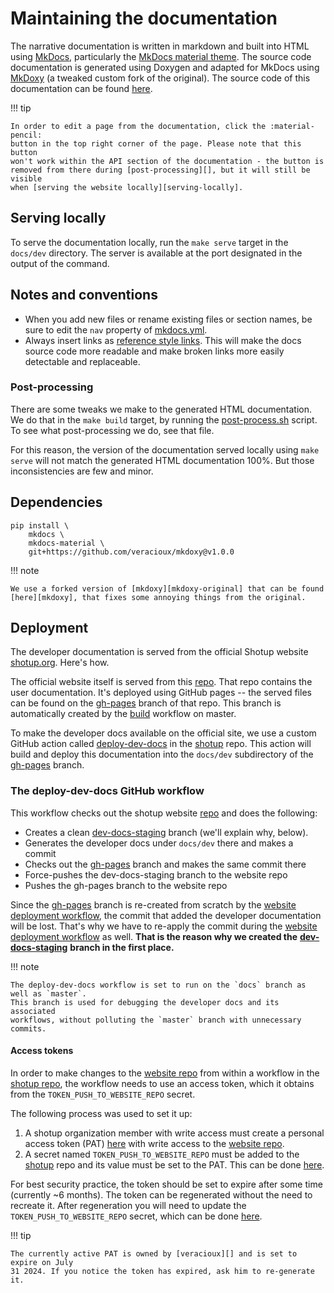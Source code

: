 # Maintaining the documentation

The narrative documentation is written in markdown and built into HTML using
[MkDocs][mkdocs], particularly the [MkDocs material theme][mkdocs-material]. The
source code documentation is generated using Doxygen and adapted for MkDocs
using [MkDoxy][mkdoxy] (a tweaked custom fork of the original). The source code
of this documentation can be found [here][doc-source].

!!! tip

    In order to edit a page from the documentation, click the :material-pencil:
    button in the top right corner of the page. Please note that this button
    won't work within the API section of the documentation - the button is
    removed from there during [post-processing][], but it will still be visible
    when [serving the website locally][serving-locally].

## Serving locally
To serve the documentation locally, run the `make serve` target in the
`docs/dev` directory. The server is available at the port designated in the
output of the command.

## Notes and conventions
- When you add new files or rename existing files or section names, be sure to
  edit the `nav` property of [mkdocs.yml][mkdocs.yml].
- Always insert links as [reference style
  links][markdown:reference-style-links]. This will make the docs source code
  more readable and make broken links more easily detectable and replaceable.

### Post-processing
There are some tweaks we make to the generated HTML documentation. We do that in
the `make build` target, by running the [post-process.sh][post-process.sh]
script. To see what post-processing we do, see that file.

For this reason, the version of the documentation served locally using `make
serve` will not match the generated HTML documentation 100%. But those
inconsistencies are few and minor.

## Dependencies
```shell
pip install \
    mkdocs \
    mkdocs-material \
    git+https://github.com/veracioux/mkdoxy@v1.0.0
```

!!! note

    We use a forked version of [mkdoxy][mkdoxy-original] that can be found
    [here][mkdoxy], that fixes some annoying things from the original.

## Deployment

The developer documentation is served from the official Shotup website
[shotup.org][website]. Here's how.

The official website itself is served from this [repo][website-repo]. That repo
contains the user documentation. It's deployed using GitHub pages -- the served
files can be found on the [gh-pages][] branch of that repo. This branch is
automatically created by the [build][website-build] workflow on master.

To make the developer docs available on the official site, we use a custom
GitHub action called [deploy-dev-docs][] in the [shotup][] repo. This action
will build and deploy this documentation into the `docs/dev` subdirectory of the
[gh-pages][] branch.

### The deploy-dev-docs GitHub workflow

This workflow checks out the shotup website [repo][website-repo] and does the following:

- Creates a clean [dev-docs-staging][] branch (we'll explain why, below).
- Generates the developer docs under `docs/dev` there and makes a commit
- Checks out the [gh-pages][] branch and makes the same commit there
- Force-pushes the dev-docs-staging branch to the website repo
- Pushes the gh-pages branch to the website repo

Since the [gh-pages][] branch is re-created from scratch by the [website
deployment workflow][website-build], the commit that added the developer
documentation will be lost. That's why we have to re-apply the commit during the
[website deployment workflow][website-build] as well. **That is the reason why
we created the** [**dev-docs-staging**][dev-docs-staging] **branch in the first
place.**

!!! note

    The deploy-dev-docs workflow is set to run on the `docs` branch as well as `master`.
    This branch is used for debugging the developer docs and its associated
    workflows, without polluting the `master` branch with unnecessary commits.

#### Access tokens
In order to make changes to the [website repo][website-repo] from within a
workflow in the [shotup repo][shotup], the workflow needs to use an access
token, which it obtains from the `TOKEN_PUSH_TO_WEBSITE_REPO` secret.

The following process was used to set it up:

1. A shotup organization member with write access must create a personal
   access token (PAT) [here][PAT] with write access to the [website repo][website-repo].
2. A secret named `TOKEN_PUSH_TO_WEBSITE_REPO` must be added to the
   [shotup][] repo and its value must be set to the PAT. This can be done
   [here][action-secrets].

For best security practice, the token should be set to expire after some time
(currently ~6 months). The token can be regenerated without the need to recreate
it. After regeneration you will need to update the `TOKEN_PUSH_TO_WEBSITE_REPO`
secret, which can be done [here][edit-secret].

!!! tip

    The currently active PAT is owned by [veracioux][] and is set to expire on July
    31 2024. If you notice the token has expired, ask him to re-generate it.

<!-- Internal links -->
[post-processing]: #post-processing
[serving-locally]: #serving-locally

<!-- Shotup-related pages -->
[shotup]: https://github.com/shotup-org/shotup
[website]: https://shotup.org
[doc-source]: https://github.com/shotup-org/shotup/tree/master/docs/dev
[website-repo]: https://github.com/shotup-org/shotup-org.github.io
[gh-pages]: https://github.com/shotup-org/shotup-org.github.io/tree/gh-pages
[dev-docs-staging]: https://github.com/shotup-org/shotup-org.github.io/tree/dev-docs-staging
[action-secrets]: https://github.com/shotup-org/shotup/settings/secrets/actions
[edit-secret]: https://github.com/shotup-org/shotup/settings/secrets/actions/TOKEN_PUSH_TO_WEBSITE_REPO

<!-- Files in shotup repo -->
[mkdocs.yml]: https://github.com/shotup-org/shotup/blob/master/docs/dev/mkdocs.yml
[post-process.sh]: https://github.com/shotup-org/shotup/blob/master/docs/dev/post-process.sh
[deploy-dev-docs]: https://github.com/shotup-org/shotup/blob/master/.github/workflows/deploy-dev-docs.yml

<!-- Files in shotup website repo -->
[website-build]: https://github.com/shotup-org/shotup-org.github.io/blob/master/.github/workflows/build.yml

<!-- External pages -->
[markdown:reference-style-links]: https://www.markdownguide.org/basic-syntax/#reference-style-links
[mkdocs]: https://www.mkdocs.org/
[mkdocs-material]: https://squidfunk.github.io/mkdocs-material
[mkdoxy-original]: https://github.com/JakubAndrysek/mkdoxy
[mkdoxy]: https://github.com/veracioux/mkdoxy
[PAT]: https://github.com/settings/tokens?type=beta
[veracioux]: https://github.com/veracioux
